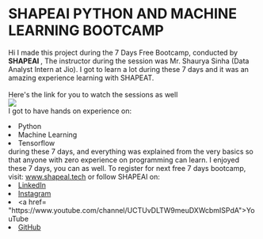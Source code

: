 # SHAPEAI PYTHON AND MACHINE LEARNING BOOTCAMP
Hi I made this project during the 7 Days Free Bootcamp, conducted by <b> SHAPEAI
</b>,
The instructor during the session was Mr. Shaurya Sinha (Data Analyst Intern at Jio). I got to
learn a lot during these 7 days and it was an amazing experience learning with SHAPEAT.
<br><br>Here's the link for you to watch the sessions as well<br>
<a href="https://www.youtube.com/playlist?list=PL7218TDRnbulNEA-59W7wWgCWE8LEDD6h"> <img src="https://github.com/ShapeAI/PYTHON-AND-DATA-ANALYTICS/blob/main/YOUTUBE 20THUMBNAIL-5.png"></a>
<br>I got to have hands on experience on:
<li>Python
<li>Machine Learning
<li>Tensorflow
<br>during these 7 days, and everything was explained from the very basics so that
anyone with zero experience on programming can learn.
I enjoyed these 7 days, you can as well. To register for next free 7 days bootcamp, visit:
<a href="https://www.shapeal.tech"> www.shapeal.tech</a>
or follow SHAPEAI on:
<li><a href=
"https://in.linkedin.com/company/shapeai">LinkedIn</a>
<li><a href=
"https://www.instagram.com/shape.ai/?hl=en">Instagram</a>
<li><а
href=
"https://www.youtube.com/channel/UCTUvDLTW9meuDXWcbmISPdA">YouTube</a>
<li><a href=
"https://github.com/shapeai">GitHub</a>
